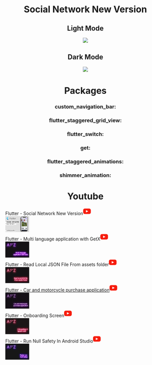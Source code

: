 <html>
  <body>
  <center> 
    <h1> Social Network New Version </h1>
    <h2> Light Mode </h2>
    <img src="assets/images/light-text-social-network-voice-gif.gif">
    <h2> Dark Mode </h2>
    <img src="assets/images/dark-text-social-network-voice-gif.gif">
    <br>
    <h1> Packages </h1>
    <h3> custom_navigation_bar: </h3>
    <h3> flutter_staggered_grid_view: </h3>
    <h3> flutter_switch: </h3>
    <h3> get: </h3>
    <h3> flutter_staggered_animations: </h3>
    <h3> shimmer_animation: </h3>
    <h1> Youtube </h1>
  </center>
    </body>
  </html>




Flutter - Social Network New Version[![watch](assets/images/youtube.png)](https://youtu.be/qdjpkSgtOdU)
<br>
<img src="assets/images/cover.jpg" height= 50px>  
Flutter - Multi language application with GetX[![watch](assets/images/youtube.png)](https://youtu.be/olSz37yo0Ws)
<br>
<img src="assets/images/cover-one.jpg" height= 50px>
<br>
Flutter - Read Local JSON File From assets folder[![watch](assets/images/youtube.png)](https://www.youtube.com/watch?v=DxKBqwwMSD4&t=1639s)
<br>
<img src="assets/images/pink-cover2.png" height= 50px>
<br>
[Flutter - Car and motorcycle purchase application](https://github.com/abolfazlzareikma/afz-car-motorcycle)[![watch](assets/images/youtube.png)](https://www.youtube.com/watch?v=wVF_WMaJgYs)
<br>
<img src="assets/images/cover-three.jpg" height= 50px>
<br>
Flutter - Onboarding Screen[![watch](assets/images/youtube.png)](https://www.youtube.com/watch?v=r0OYR0rsdnQ&t=282s)
<br>
<img src="assets/images/cover-four.jpg" height= 50px>
<br>
Flutter - Run Null Safety In Android Studio[![watch](assets/images/youtube.png)](https://www.youtube.com/watch?v=IWNSBrzw8sQ&t=200s)
<br>
<img src="assets/images/cover-five.jpg" height= 50px>


